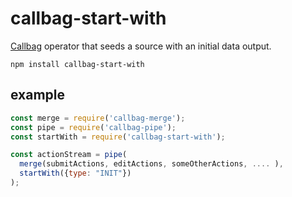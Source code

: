 # callbag-start-with

[Callbag](https://github.com/callbag/callbag) operator that seeds a source with an initial data output.

`npm install callbag-start-with`

## example

```js
const merge = require('callbag-merge');
const pipe = require('callbag-pipe');
const startWith = require('callbag-start-with');

const actionStream = pipe(
  merge(submitActions, editActions, someOtherActions, .... ),
  startWith({type: "INIT"})
);
```
